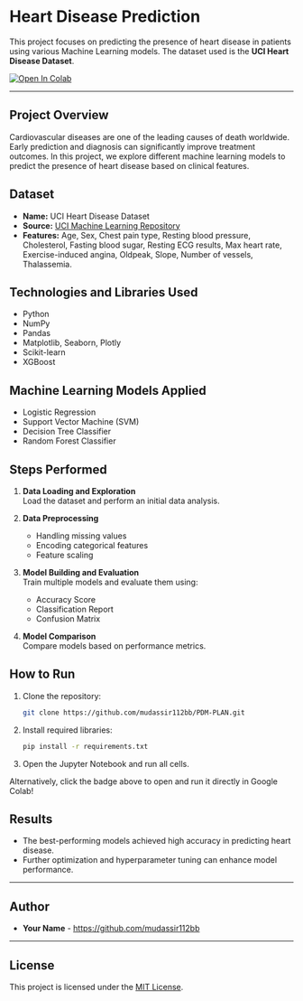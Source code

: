 # Heart Disease Prediction

This project focuses on predicting the presence of heart disease in patients using various Machine Learning models. The dataset used is the **UCI Heart Disease Dataset**.

[![Open In Colab](https://colab.research.google.com/assets/colab-badge.svg)](https://colab.research.google.com/github/mudassir112bb/PDM-PLAN/blob/main/heart_disease_prediction.ipynb)

---

## Project Overview

Cardiovascular diseases are one of the leading causes of death worldwide. Early prediction and diagnosis can significantly improve treatment outcomes. In this project, we explore different machine learning models to predict the presence of heart disease based on clinical features.

## Dataset

- **Name:** UCI Heart Disease Dataset
- **Source:** [UCI Machine Learning Repository](https://archive.ics.uci.edu/ml/datasets/heart+Disease)
- **Features:** Age, Sex, Chest pain type, Resting blood pressure, Cholesterol, Fasting blood sugar, Resting ECG results, Max heart rate, Exercise-induced angina, Oldpeak, Slope, Number of vessels, Thalassemia.

## Technologies and Libraries Used

- Python
- NumPy
- Pandas
- Matplotlib, Seaborn, Plotly
- Scikit-learn
- XGBoost

## Machine Learning Models Applied

- Logistic Regression
- Support Vector Machine (SVM)
- Decision Tree Classifier
- Random Forest Classifier
## Steps Performed

1. **Data Loading and Exploration**  
   Load the dataset and perform an initial data analysis.
   
2. **Data Preprocessing**  
   - Handling missing values
   - Encoding categorical features
   - Feature scaling

3. **Model Building and Evaluation**  
   Train multiple models and evaluate them using:
   - Accuracy Score
   - Classification Report
   - Confusion Matrix

4. **Model Comparison**  
   Compare models based on performance metrics.

## How to Run

1. Clone the repository:
   ```bash
   git clone https://github.com/mudassir112bb/PDM-PLAN.git
   ```
2. Install required libraries:
   ```bash
   pip install -r requirements.txt
   ```
3. Open the Jupyter Notebook and run all cells.

Alternatively, click the badge above to open and run it directly in Google Colab!

## Results

- The best-performing models achieved high accuracy in predicting heart disease.
- Further optimization and hyperparameter tuning can enhance model performance.

---

## Author

- **Your Name** - https://github.com/mudassir112bb

---

## License

This project is licensed under the [MIT License](LICENSE).
